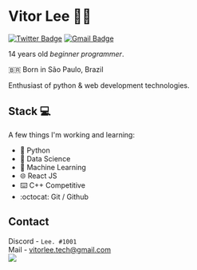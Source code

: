 # Vitor Lee 👨‍💻
[![Twitter Badge](https://img.shields.io/badge/-@vitoorlee-6633cc?style=flat-square&labelColor=6633cc&logo=twitter&logoColor=white&link=https://twitter.com/vitoorlee)](https://twitter.com/vitoorlee) 
[![Gmail Badge](https://img.shields.io/badge/-vitorlee.tech@gmail.com-6633cc?style=flat-square&logo=Gmail&logoColor=white&link=mailto:vitorlee.tech@gmail.com)](mailto:vitorlee.tech@gmail.com)

14 years old _beginner programmer_. 

🇧🇷 Born in São Paulo, Brazil

Enthusiast of python & web development technologies.

## Stack 💻
A few things I'm working and learning:
- 🐍 Python 
- 📅 Data Science
- 🤖 Machine Learning 
- 🌐 React JS
- ⌨️ C++ Competitive 
- :octocat: Git / Github

## Contact 
Discord - `Lee. #1001` <br>
Mail - <a>vitorlee.tech@gmail.com</a> <br>
<img src="https://github-readme-stats.vercel.app/api?username=vLeeH&show_icons=true&hide_border=false">
